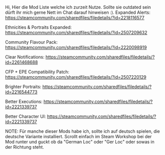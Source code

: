  Hi, Hier die Mod Liste welche ich zurzeit Nutze. Sollte sie outdated sein dürft ihr mich gerne Nett im Chat darauf hinweisen :).
Expanded Alerts: https://steamcommunity.com/sharedfiles/filedetails/?id=2218116577

Ethnicities & Portraits Expanded: https://steamcommunity.com/sharedfiles/filedetails/?id=2507209632

Community Flavour Pack: https://steamcommunity.com/sharedfiles/filedetails/?id=2220098919

Clear Notifications: https://steamcommunity.com/sharedfiles/filedetails/?id=2261468688

CFP + EPE Compatibility Patch: https://steamcommunity.com/sharedfiles/filedetails/?id=2507220129

Brighter Portraits: https://steamcommunity.com/sharedfiles/filedetails/?id=2216544773

Better Executions: https://steamcommunity.com/sharedfiles/filedetails/?id=2221339737

Better Character UI: https://steamcommunity.com/sharedfiles/filedetails/?id=2221339737

NOTE: Für manche dieser Mods habe ich, sollte ich auf deutsch spielen, die deutsche Variante installiert. Scrollt einfach im Steam Workshop bei der Mod runter und guckt ob da "German Loc" oder "Ger Loc" oder sowas in der Richtung steht.



